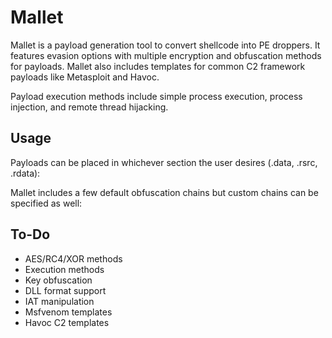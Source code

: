 # Mallet
Mallet is a payload generation tool to convert shellcode into PE droppers. It features evasion options with multiple encryption and obfuscation methods for payloads. Mallet also includes templates for common C2 framework payloads like Metasploit and Havoc.

Payload execution methods include simple process execution, process injection, and remote thread hijacking.

## Usage
Payloads can be placed in whichever section the user desires (.data, .rsrc, .rdata): 

Mallet includes a few default obfuscation chains but custom chains can be specified as well:

## To-Do
- AES/RC4/XOR methods
- Execution methods
- Key obfuscation
- DLL format support
- IAT manipulation
- Msfvenom templates
- Havoc C2 templates
